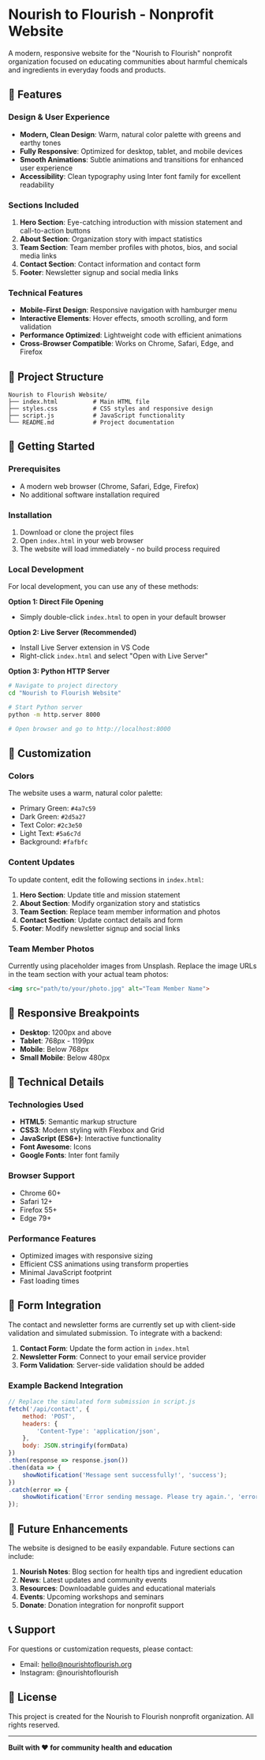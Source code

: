 # Nourish to Flourish - Nonprofit Website

A modern, responsive website for the "Nourish to Flourish" nonprofit organization focused on educating communities about harmful chemicals and ingredients in everyday foods and products.

## 🌟 Features

### Design & User Experience
- **Modern, Clean Design**: Warm, natural color palette with greens and earthy tones
- **Fully Responsive**: Optimized for desktop, tablet, and mobile devices
- **Smooth Animations**: Subtle animations and transitions for enhanced user experience
- **Accessibility**: Clean typography using Inter font family for excellent readability

### Sections Included
1. **Hero Section**: Eye-catching introduction with mission statement and call-to-action buttons
2. **About Section**: Organization story with impact statistics
3. **Team Section**: Team member profiles with photos, bios, and social media links
4. **Contact Section**: Contact information and contact form
5. **Footer**: Newsletter signup and social media links

### Technical Features
- **Mobile-First Design**: Responsive navigation with hamburger menu
- **Interactive Elements**: Hover effects, smooth scrolling, and form validation
- **Performance Optimized**: Lightweight code with efficient animations
- **Cross-Browser Compatible**: Works on Chrome, Safari, Edge, and Firefox

## 📁 Project Structure

```
Nourish to Flourish Website/
├── index.html          # Main HTML file
├── styles.css          # CSS styles and responsive design
├── script.js           # JavaScript functionality
└── README.md           # Project documentation
```

## 🚀 Getting Started

### Prerequisites
- A modern web browser (Chrome, Safari, Edge, Firefox)
- No additional software installation required

### Installation
1. Download or clone the project files
2. Open `index.html` in your web browser
3. The website will load immediately - no build process required

### Local Development
For local development, you can use any of these methods:

**Option 1: Direct File Opening**
- Simply double-click `index.html` to open in your default browser

**Option 2: Live Server (Recommended)**
- Install Live Server extension in VS Code
- Right-click `index.html` and select "Open with Live Server"

**Option 3: Python HTTP Server**
```bash
# Navigate to project directory
cd "Nourish to Flourish Website"

# Start Python server
python -m http.server 8000

# Open browser and go to http://localhost:8000
```

## 🎨 Customization

### Colors
The website uses a warm, natural color palette:
- Primary Green: `#4a7c59`
- Dark Green: `#2d5a27`
- Text Color: `#2c3e50`
- Light Text: `#5a6c7d`
- Background: `#fafbfc`

### Content Updates
To update content, edit the following sections in `index.html`:

1. **Hero Section**: Update title and mission statement
2. **About Section**: Modify organization story and statistics
3. **Team Section**: Replace team member information and photos
4. **Contact Section**: Update contact details and form
5. **Footer**: Modify newsletter signup and social links

### Team Member Photos
Currently using placeholder images from Unsplash. Replace the image URLs in the team section with your actual team photos:

```html
<img src="path/to/your/photo.jpg" alt="Team Member Name">
```

## 📱 Responsive Breakpoints

- **Desktop**: 1200px and above
- **Tablet**: 768px - 1199px
- **Mobile**: Below 768px
- **Small Mobile**: Below 480px

## 🔧 Technical Details

### Technologies Used
- **HTML5**: Semantic markup structure
- **CSS3**: Modern styling with Flexbox and Grid
- **JavaScript (ES6+)**: Interactive functionality
- **Font Awesome**: Icons
- **Google Fonts**: Inter font family

### Browser Support
- Chrome 60+
- Safari 12+
- Firefox 55+
- Edge 79+

### Performance Features
- Optimized images with responsive sizing
- Efficient CSS animations using transform properties
- Minimal JavaScript footprint
- Fast loading times

## 📧 Form Integration

The contact and newsletter forms are currently set up with client-side validation and simulated submission. To integrate with a backend:

1. **Contact Form**: Update the form action in `index.html`
2. **Newsletter Form**: Connect to your email service provider
3. **Form Validation**: Server-side validation should be added

### Example Backend Integration
```javascript
// Replace the simulated form submission in script.js
fetch('/api/contact', {
    method: 'POST',
    headers: {
        'Content-Type': 'application/json',
    },
    body: JSON.stringify(formData)
})
.then(response => response.json())
.then(data => {
    showNotification('Message sent successfully!', 'success');
})
.catch(error => {
    showNotification('Error sending message. Please try again.', 'error');
});
```

## 🚀 Future Enhancements

The website is designed to be easily expandable. Future sections can include:

1. **Nourish Notes**: Blog section for health tips and ingredient education
2. **News**: Latest updates and community events
3. **Resources**: Downloadable guides and educational materials
4. **Events**: Upcoming workshops and seminars
5. **Donate**: Donation integration for nonprofit support

## 📞 Support

For questions or customization requests, please contact:
- Email: hello@nourishtoflourish.org
- Instagram: @nourishtoflourish

## 📄 License

This project is created for the Nourish to Flourish nonprofit organization. All rights reserved.

---

**Built with ❤️ for community health and education** 